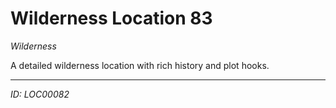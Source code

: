 # Wilderness Location 83

*Wilderness*

A detailed wilderness location with rich history and plot hooks.

---
*ID: LOC00082*